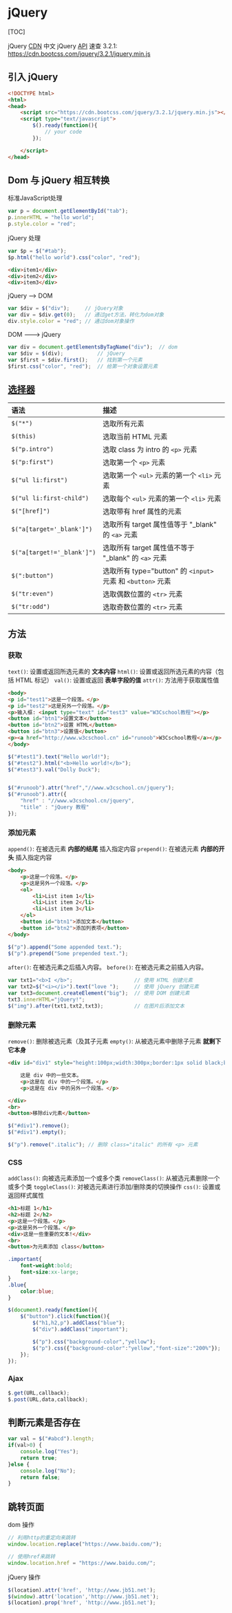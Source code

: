 # jQuery
[TOC]

jQuery [CDN](http://www.bootcdn.cn/jquery/)
中文 jQuery [API](http://hemin.cn/jq/) 速查
3.2.1: https://cdn.bootcss.com/jquery/3.2.1/jquery.min.js

## 引入 jQuery
```html
<!DOCTYPE html>
<html>
<head>
    <script src="https://cdn.bootcss.com/jquery/3.2.1/jquery.min.js"></script>
    <script type="text/javascript">
        $().ready(function(){
            // your code
        });

    </script>
</head>
```

## Dom 与 jQuery 相互转换
标准JavaScript处理
```js
var p = document.getElementById("tab");
p.innerHTML = "hello world";
p.style.color = "red";
```

jQuery 处理
```js
var $p = $("#tab");
$p.html("hello world").css("color", "red");
```


```html
<div>item1</div>
<div>item2</div>
<div>item3</div>
```

jQuery --> DOM 
```js
var $div = $("div");     // jQuery对象
var div = $div.get(0);   // 通过get方法，转化为dom对象
div.style.color = "red"; // 通过dom对象操作
```

DOM ---> jQuery
```js
var div = document.getElementsByTagName("div");  // dom
var $div = $(div);           // jQuery
var $first = $div.first();   // 找到第一个元素
$first.css("color", "red");  // 给第一个对象设置元素
```

## [选择器](https://www.w3cschool.cn/jquery/jquery-ref-selectors.html)
|语法|描述|
|:--------|:--------|
|`$("*")`|选取所有元素|
|`$(this)`|选取当前 HTML 元素|
|`$("p.intro")`|选取 class 为 intro 的 `<p>` 元素|
|`$("p:first")`|选取第一个 `<p>` 元素|
|`$("ul li:first")`|选取第一个 `<ul>` 元素的第一个 `<li>` 元素|
|`$("ul li:first-child")`|选取每个 `<ul>` 元素的第一个 `<li>` 元素|
|`$("[href]")`|选取带有 href 属性的元素|
|`$("a[target='_blank']")`|选取所有 target 属性值等于 "_blank" 的 `<a>` 元素|
|`$("a[target!='_blank']")`|选取所有 target 属性值不等于 "_blank" 的 `<a>` 元素|
|`$(":button")`|选取所有 type="button" 的 `<input>` 元素 和 `<button>` 元素|
|`$("tr:even")`|选取偶数位置的 `<tr>` 元素|
|`$("tr:odd")`|选取奇数位置的 `<tr>` 元素|

## 方法
### 获取
`text()`: 设置或返回所选元素的 **文本内容**
`html()`: 设置或返回所选元素的内容（包括 HTML 标记）
`val()`:  设置或返回 **表单字段的值**
`attr()`: 方法用于获取属性值

```html
<body>
<p id="test1">这是一个段落。</p>
<p id="test2">这是另外一个段落。</p>
<p>输入框: <input type="text" id="test3" value="W3Cschool教程"></p>
<button id="btn1">设置文本</button>
<button id="btn2">设置 HTML</button>
<button id="btn3">设置值</button>
<p><a href="http://www.w3cschool.cn" id="runoob">W3Cschool教程</a></p>
</body>
```

```js
$("#test1").text("Hello world!");
$("#test2").html("<b>Hello world!</b>");
$("#test3").val("Dolly Duck");


$("#runoob").attr("href","//www.w3cschool.cn/jquery");
$("#runoob").attr({
    "href" : "//www.w3cschool.cn/jquery",
    "title" : "jQuery 教程"
});
```

### 添加元素
`append()`: 在被选元素 **内部的结尾** 插入指定内容
`prepend()`: 在被选元素 **内部的开头** 插入指定内容

```html
<body>
    <p>这是一个段落。</p>
    <p>这是另外一个段落。</p>
    <ol>
        <li>List item 1</li>
        <li>List item 2</li>
        <li>List item 3</li>
    </ol>
    <button id="btn1">添加文本</button>
    <button id="btn2">添加列表项</button>
</body>
```

```js
$("p").append("Some appended text.");
$("p").prepend("Some prepended text.");
```

`after()`: 在被选元素之后插入内容。
`before()`: 在被选元素之前插入内容。

```js
var txt1="<b>I </b>";                    // 使用 HTML 创建元素  
var txt2=$("<i></i>").text("love ");     // 使用 jQuery 创建元素
var txt3=document.createElement("big");  // 使用 DOM 创建元素
txt3.innerHTML="jQuery!";
$("img").after(txt1,txt2,txt3);          // 在图片后添加文本
```

### 删除元素
`remove()`: 删除被选元素（及其子元素
`empty()`: 从被选元素中删除子元素 **就剩下它本身**

```html
<div id="div1" style="height:100px;width:300px;border:1px solid black;background-color:yellow;">

    这是 div 中的一些文本。
    <p>这是在 div 中的一个段落。</p>
    <p>这是在 div 中的另外一个段落。</p>

</div>
<br>
<button>移除div元素</button>
```

```js
$("#div1").remove();
$("#div1").empty();

$("p").remove(".italic"); // 删除 class="italic" 的所有 <p> 元素
```


### CSS
`addClass()`: 向被选元素添加一个或多个类
`removeClass()`: 从被选元素删除一个或多个类
`toggleClass()`: 对被选元素进行添加/删除类的切换操作
`css()`: 设置或返回样式属性

```html
<h1>标题 1</h1>
<h2>标题 2</h2>
<p>这是一个段落。</p>
<p>这是另外一个段落。</p>
<div>这是一些重要的文本!</div>
<br>
<button>为元素添加 class</button>
```

```css
.important{
    font-weight:bold;
    font-size:xx-large;
}
.blue{
    color:blue;
}
```

```js
$(document).ready(function(){
    $("button").click(function(){
        $("h1,h2,p").addClass("blue");
        $("div").addClass("important");

        $("p").css("background-color","yellow");
        $("p").css({"background-color":"yellow","font-size":"200%"});
    });
});
```

### Ajax
```js
$.get(URL,callback);
$.post(URL,data,callback);
```


## 判断元素是否存在
```js
var val = $("#abcd").length;
if(val>0) {
    console.log("Yes");
    return true;
}else {
    console.log("No");
    return false;
}
```

## 跳转页面
dom 操作
```js
// 利用http的重定向来跳转
window.location.replace("https://www.baidu.com/");

// 使用href来跳转
window.location.href = "https://www.baidu.com/";
```

jQuery 操作
```js
$(location).attr('href', 'http://www.jb51.net');
$(window).attr('location','http://www.jb51.net');
$(location).prop('href', 'http://www.jb51.net');
```






